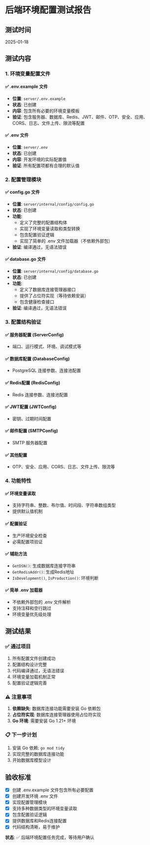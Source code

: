 # 后端环境配置测试报告

## 测试时间
2025-01-18

## 测试内容

### 1. 环境变量配置文件

#### ✅ .env.example 文件
- **位置**: `server/.env.example`
- **状态**: 已创建
- **内容**: 包含所有必要的环境变量模板
- **验证**: 包含服务器、数据库、Redis、JWT、邮件、OTP、安全、应用、CORS、日志、文件上传、限流等配置

#### ✅ .env 文件
- **位置**: `server/.env`
- **状态**: 已创建
- **内容**: 开发环境的实际配置值
- **验证**: 所有配置项都有合理的默认值

### 2. 配置管理模块

#### ✅ config.go 文件
- **位置**: `server/internal/config/config.go`
- **状态**: 已创建
- **功能**: 
  - 定义了完整的配置结构体
  - 实现了环境变量读取和类型转换
  - 包含配置验证逻辑
  - 实现了简单的 .env 文件加载器（不依赖外部包）
- **验证**: 编译通过，无语法错误

#### ✅ database.go 文件
- **位置**: `server/internal/config/database.go`
- **状态**: 已创建
- **功能**: 
  - 定义了数据库连接管理器接口
  - 提供了占位符实现（等待依赖安装）
  - 包含健康检查接口
- **验证**: 编译通过，无语法错误

### 3. 配置结构验证

#### ✅ 服务器配置 (ServerConfig)
- 端口、运行模式、环境、调试模式等

#### ✅ 数据库配置 (DatabaseConfig)
- PostgreSQL 连接参数、连接池配置

#### ✅ Redis配置 (RedisConfig)
- Redis 连接参数、连接池配置

#### ✅ JWT配置 (JWTConfig)
- 密钥、过期时间配置

#### ✅ 邮件配置 (SMTPConfig)
- SMTP 服务器配置

#### ✅ 其他配置
- OTP、安全、应用、CORS、日志、文件上传、限流等

### 4. 功能特性

#### ✅ 环境变量读取
- 支持字符串、整数、布尔值、时间段、字符串数组类型
- 提供默认值机制

#### ✅ 配置验证
- 生产环境安全检查
- 必需配置项验证

#### ✅ 辅助方法
- `GetDSN()`: 生成数据库连接字符串
- `GetRedisAddr()`: 生成Redis地址
- `IsDevelopment()`, `IsProduction()`: 环境判断

#### ✅ 简单 .env 加载器
- 不依赖外部包的 .env 文件解析
- 支持注释和空行跳过
- 环境变量优先级处理

## 测试结果

### ✅ 通过项目
1. 所有配置文件创建成功
2. 配置结构设计完整
3. 代码编译通过，无语法错误
4. 环境变量加载机制正常
5. 配置验证逻辑完善

### ⚠️ 注意事项
1. **依赖缺失**: 数据库连接功能需要安装 Go 依赖包
2. **占位符实现**: 数据库连接管理器使用占位符实现
3. **Go 环境**: 需要安装 Go 1.21+ 环境

### 📋 下一步计划
1. 安装 Go 依赖: `go mod tidy`
2. 实现完整的数据库连接功能
3. 开始数据库模型设计

## 验收标准

- [x] 创建 .env.example 文件包含所有必要配置
- [x] 创建开发环境 .env 文件
- [x] 实现配置管理模块
- [x] 支持多种数据类型的环境变量读取
- [x] 包含配置验证逻辑
- [x] 提供数据库和Redis连接配置
- [x] 代码结构清晰，易于维护

**状态**: ✅ 后端环境配置任务完成，等待用户确认
